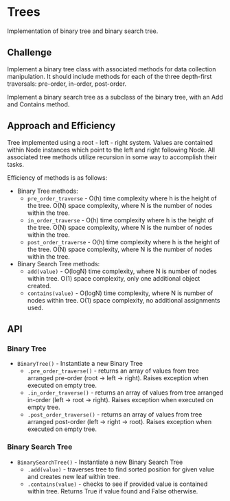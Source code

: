 # Trees

Implementation of binary tree and binary search tree.

## Challenge

Implement a binary tree class with associated methods for data collection manipulation. It should include methods for each of the three depth-first traversals: pre-order, in-order, post-order.

Implement a binary search tree as a subclass of the binary tree, with an Add and Contains method.

## Approach and Efficiency

Tree implemented using a root - left - right system. Values are contained within Node instances which point to the left and right following Node. All associated tree methods utilize recursion in some way to accomplish their tasks.

Efficiency of methods is as follows:

* Binary Tree methods:
  * `pre_order_traverse` - O(h) time complexity where h is the height of the tree. O(N) space complexity, where N is the number of nodes within the tree.
  * `in_order_traverse` - O(h) time complexity where h is the height of the tree. O(N) space complexity, where N is the number of nodes within the tree.
  * `post_order_traverse` - O(h) time complexity where h is the height of the tree. O(N) space complexity, where N is the number of nodes within the tree.
* Binary Search Tree methods:
  * `add(value)` - O(logN) time complexity, where N is number of nodes within tree. O(1) space complexity, only one additional object created.
  * `contains(value)` - O(logN) time complexity, where N is number of nodes within tree. O(1) space complexity, no additional assignments used.

## API

### Binary Tree

* `BinaryTree()` - Instantiate a new Binary Tree
  * `.pre_order_traverse()` - returns an array of values from tree arranged pre-order (root -> left -> right). Raises exception when executed on empty tree.
  * `.in_order_traverse()` - returns an array of values from tree arranged in-order (left -> root -> right). Raises exception when executed on empty tree.
  * `.post_order_traverse()` - returns an array of values from tree arranged post-order (left -> right -> root). Raises exception when executed on empty tree.

### Binary Search Tree

* `BinarySearchTree()` - Instantiate a new Binary Search Tree
  * `.add(value)` - traverses tree to find sorted position for given value and creates new leaf within tree.
  * `.contains(value)` - checks to see if provided value is contained within tree. Returns True if value found and False otherwise.
